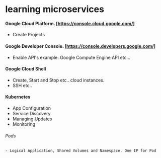 # learning microservices


#### Google Cloud Platform. [https://console.cloud.google.com/]
  - Create Projects

#### Google Developer Console. [https://console.developers.google.com/]
  - Enable API's example: Google Compute Engine API etc...
  
#### Google Cloud Shell
  - Create, Start and Stop etc.. cloud instances.
  - SSH etc..

#### Kubernetes
  - App Configuration
  - Service Discovery
  - Managing Updates
  - Monitoring
  ###### Pods
    - Logical Application, Shared Volumes and Namespace. One IP for Pod
